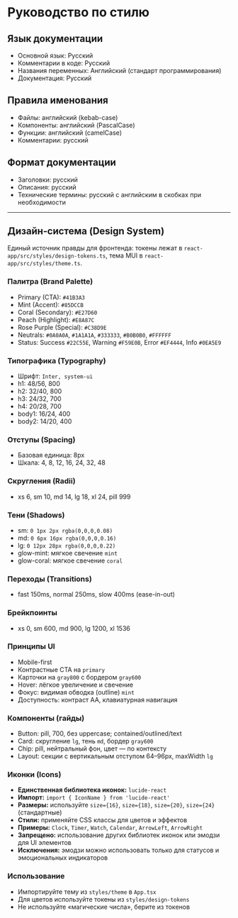 # Руководство по стилю

## Язык документации
- Основной язык: Русский
- Комментарии в коде: Русский
- Названия переменных: Английский (стандарт программирования)
- Документация: Русский

## Правила именования
- Файлы: английский (kebab-case)
- Компоненты: английский (PascalCase)
- Функции: английский (camelCase)
- Комментарии: русский

## Формат документации
- Заголовки: русский
- Описания: русский
- Технические термины: русский с английским в скобках при необходимости

---

## Дизайн‑система (Design System)
Единый источник правды для фронтенда: токены лежат в `react-app/src/styles/design-tokens.ts`, тема MUI в `react-app/src/styles/theme.ts`.

### Палитра (Brand Palette)
- Primary (CTA): `#41B3A3`
- Mint (Accent): `#85DCCB`
- Coral (Secondary): `#E27D60`
- Peach (Highlight): `#E8A87C`
- Rose Purple (Special): `#C38D9E`
- Neutrals: `#0A0A0A`, `#1A1A1A`, `#333333`, `#B0B0B0`, `#FFFFFF`
- Status: Success `#22C55E`, Warning `#F59E0B`, Error `#EF4444`, Info `#0EA5E9`

### Типографика (Typography)
- Шрифт: `Inter, system-ui`
- h1: 48/56, 800
- h2: 32/40, 800
- h3: 24/32, 700
- h4: 20/28, 700
- body1: 16/24, 400
- body2: 14/20, 400

### Отступы (Spacing)
- Базовая единица: 8px
- Шкала: 4, 8, 12, 16, 24, 32, 48

### Скругления (Radii)
- xs 6, sm 10, md 14, lg 18, xl 24, pill 999

### Тени (Shadows)
- sm: `0 1px 2px rgba(0,0,0,0.08)`
- md: `0 6px 16px rgba(0,0,0,0.16)`
- lg: `0 12px 28px rgba(0,0,0,0.22)`
- glow-mint: мягкое свечение `mint`
- glow-coral: мягкое свечение `coral`

### Переходы (Transitions)
- fast 150ms, normal 250ms, slow 400ms (ease-in-out)

### Брейкпоинты
- xs 0, sm 600, md 900, lg 1200, xl 1536

### Принципы UI
- Mobile-first
- Контрастные CTA на `primary`
- Карточки на `gray800` с бордером `gray600`
- Hover: лёгкое увеличение и свечение
- Фокус: видимая обводка (outline) `mint`
- Доступность: контраст AA, клавиатурная навигация

### Компоненты (гайды)
- Button: pill, 700, без uppercase; contained/outlined/text
- Card: скругление `lg`, тень `md`, бордер `gray600`
- Chip: pill, нейтральный фон, цвет — по контексту
- Layout: секции с вертикальным отступом 64–96px, maxWidth `lg`

### Иконки (Icons)
- **Единственная библиотека иконок:** `lucide-react`
- **Импорт:** `import { IconName } from 'lucide-react'`
- **Размеры:** используйте `size={16}`, `size={18}`, `size={20}`, `size={24}` (стандартные)
- **Стили:** применяйте CSS классы для цветов и эффектов
- **Примеры:** `Clock`, `Timer`, `Watch`, `Calendar`, `ArrowLeft`, `ArrowRight`
- **Запрещено:** использование других библиотек иконок или эмодзи для UI элементов
- **Исключения:** эмодзи можно использовать только для статусов и эмоциональных индикаторов

### Использование
- Импортируйте тему из `styles/theme` в `App.tsx`
- Для цветов используйте токены из `styles/design-tokens`
- Не используйте «магические числа», берите из токенов
